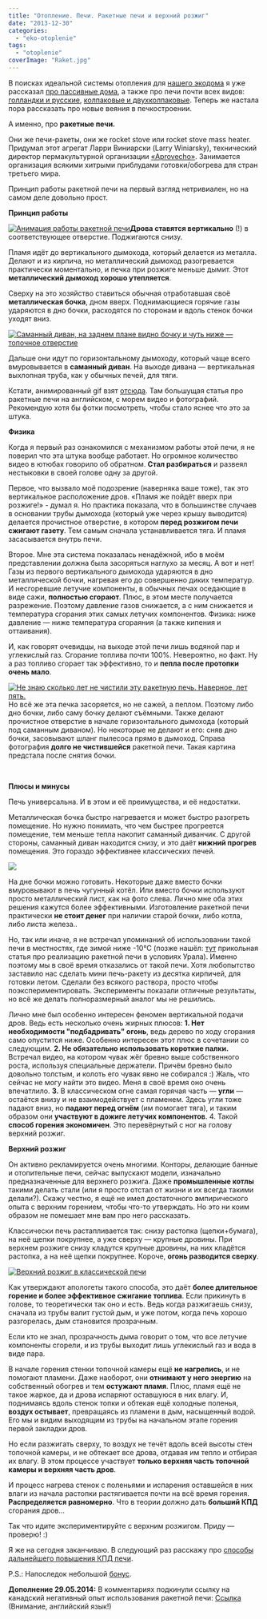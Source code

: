 ```yaml
---
title: "Отопление. Печи. Ракетные печи и верхний розжиг"
date: "2013-12-30"
categories: 
  - "eko-otoplenie"
tags: 
  - "otoplenie"
coverImage: "Raket.jpg"
---
```


В поисках идеальной системы отопления для [нашего экодома](http://svobodaiznutri.ru/?p=36) я уже рассказал [про пассивные дома](http://svobodaiznutri.ru/?p=30), а также про печи почти всех видов: [голландки и русские](http://svobodaiznutri.ru/?p=29), [колпаковые и двухколпаковые](http://svobodaiznutri.ru/?p=28). Теперь же настала пора рассказать про новые веяния в печкостроении.

А именно, про **ракетные печи.**

Они же печи-ракеты, они же rocket stove или rocket stove mass heater. Придумал этот агрегат Ларри Виниарски (Larry Winiarsky), технический директор пермакультурной организации [«Aprovecho»](http://www.aprovecho.org/lab/home). Занимается организация всякими хитрыми приблудами готовки/обогрева для стран третьего мира.

Принцип работы ракетной печи на первый взгляд нетривиален, но на самом деле довольно прост.

**Принцип работы**

[![](images/1809_original.gif "Анимация работы ракетной печи")](http://svobodaiznutri.ru/wp-content/uploads/2013/12/1809_original.gif "Анимация работы ракетной печи")**Дрова ставятся вертикально** (!) в соответствующее отверстие. Поджигаются снизу.

Пламя идёт до вертикального дымохода, который делается из металла. Делают и из кирпича, но металлический дымоход разогревается практически моментально, и печка при розжиге меньше дымит. Этот **металлический дымоход хорошо утепляется**.

Сверху на это хозяйство ставиться обычная отработавшая своё **металлическая бочка**, дном вверх. Поднимающиеся горячие газы ударяются в дно бочки, расходятся по сторонам и вдоль стенок бочки уходят вниз.

[![](images/Screenshot_2013-12-29-02-25-44-672x372.png "Саманный диван, на заднем плане видно бочку и чуть ниже — топочное отверстие")](http://svobodaiznutri.ru/wp-content/uploads/2013/12/Screenshot_2013-12-29-02-25-44-672x372.png "Саманный диван, на заднем плане видно бочку и чуть ниже — топочное отверстие")

Дальше они идут по горизонтальному дымоходу, который чаще всего вмуровывается в **саманный диван**. На выходе дивана — вертикальная выхлопная труба, как у обычных печей, для тяги.

Кстати, анимированный gif взят [отсюда](http://www.richsoil.com/rocket-stove-mass-heater.jsp). Там большущая статья про ракетные печи на английском, с морем видео и фотографий. Рекомендую хотя бы фотки посмотреть, чтобы стало яснее что это за штука.

**Физика**

Когда я первый раз ознакомился с механизмом работы этой печи, я не поверил что эта штука вообще работает. Но огромное количество видео в ютюбах говорило об обратном. **Стал разбираться** и развеял нестыковки в своей голове одну за другой.

Первое, что вызвало моё подозрение (наверняка ваше тоже), так это вертикальное расположение дров. «Пламя же пойдёт вверх при розжиге!» - думал я. Но практика показала, что в большинстве случаев в основании трубы дымохода (который уже через крышу выводится) делается прочистное отверстие, в котором **перед розжигом печи сжигают газету**. Тем самым сначала устанавливается тяга. И пламя засасывается внутрь печи.

Второе. Мне эта система показалась ненадёжной, ибо в моём представлении должна была засоряться наглухо за месяц. А вот и нет! Газы из первого вертикального дымохода ударяются в дно металлической бочки, нагревая его до совершенно диких температур. И несгоревшие летучие компоненты, в обычных печах оседающие в виде сажи, **полностью сгорают**. Плюс, в этом месте получается разрежение. Поэтому давление газов снижается, а с ним снижается и температура сгорания этих самых летучих компонентов. Физика: ниже давление — ниже температура сгораяния (а также кипения и оттаивания).

И, как говорят очевидцы, на выходе этой печи лишь водяной пар и углекислый газ. Сгорание топлива почти 100%. Невероятно, но факт. Ну а раз топливо сгорает так эффективно, то и **пепла после протопки очень мало**.

[![](images/rocket-stove-020.jpg "Не знаю сколько лет не чистили эту ракетную печь. Наверное, лет пять.")](http://svobodaiznutri.ru/wp-content/uploads/2013/12/rocket-stove-020.jpg "Не знаю сколько лет не чистили эту ракетную печь. Наверное, лет пять.")Но всё же эта печка засоряется, но не сажей, а пеплом. Поэтому либо дно бочки, либо саму бочку делают съёмными. Также делают прочистное отверстие в начале горизонтального дымохода (который под саманным диваном). Но некоторые не делают и его: сняв дно бочки, засовывают шланг пылесоса прямо в дымоход. Справа фотография **долго не чистившейся** ракетной печи. Такая картина предстала после снятия бочки.

 

**Плюсы и минусы**

Печь универсальна. И в этом и её преимущества, и её недостатки.

Металлическая бочка быстро нагревается и может быстро разогреть помещение. Но нужно понимать, что чем быстрее прогреется помещение, тем меньше тепла накопит саманный диванчик. С другой стороны, саманный диван находится снизу, и это даёт **нижний прогрев** помещения. Это гораздо эффективнее классических печей.

[![](images/hqdefault.jpg)](http://svobodaiznutri.ru/wp-content/uploads/2013/12/hqdefault.jpg "Лист железа вместо бочки")

На дне бочки можно готовить. Некоторые даже вместо бочки вмуровывают в печь чугунный котёл. Или вместо бочки используют просто металлический лист, как на фото слева. Лично мне оба этих решения кажутся более эффективными. Изготовление ракетной печи практически **не стоит денег** при наличии старой бочки, либо котла, либо листа железа..

Но, так или иначе, я не встречал упоминаний об использовании такой печи в местностях, где зимой ниже -10°С (позже нашёл: [тут](http://ozzyzello.livejournal.com/457380.html) прикольная статья про реализацию ракетной печи в условиях Урала). Именно поэтому мы в своё время отказались от такой печи. Хотя любопытство заставило нас сделать мини печь-ракету из десятка кирпичей, для готовки летом. Сделали без всякого раствора, просто чтобы поэкспериментировать. Эксперименты показали отличные результаты, но всё же делать полноразмерный аналог мы не решились.

Лично мне был особенно интересен феномен вертикальной подачи дров. Ведь есть несколько очень жирных плюсов: **1\. Нет необходимости "подбадривать" огонь**, ведь дерево по ходу сгорания само опустится ниже. Особенно интересен этот плюс в сочетании со следующим. **2\. Не обязательно использовать короткие палки.** Встречал видео, на котором чувак жёг бревно выше собственного роста, используя специальные держатели. Причём бревно было довольно толстым, и колоть его чувак явно не собирался :) Жаль, что сейчас не могу найти это видео. Меня в своё время оно очень впечатлило. **3.** В классическом огне самая горячая часть — **угли** — остаётся внизу и не взаимодействует с пламенем. Здесь угли тоже падают вниз, но **падают перед огнём** (им помогает тяга), и таким образом они **участвуют в дожиге летучих компонентов**. 4. Такой **способ горения экономичен**. Это перевёрнутый с ног на голову верхний розжиг.

**Верхний розжиг**

Он активно рекламируется очень многими. Конторы, делающие банные и отопительные печи, сейчас выпускают модели, изначально предназначенные для верхнего розжига. Даже **промышленные котлы** такими делать стали (или я просто отстал от жизни и их всегда такими делали?). Скажу честно, я ещё не имел достаточного **э**мпирического опыта с верхним горением, чтобы что-то утверждать. Но это ни коим образом не помешает мне вам про него рассказать.

Классически печь растапливается так: снизу растопка (щепки+бумага), на неё щепки покрупнее, а уже сверху — крупные дровины. При верхнем розжиге снизу кладутся крупные дровины, на них кладётся растопка, а на неё щепки покрупнее. Короче, **огонь разводится сверху**.

[![](images/vohringer_op-11012.jpg "Верхний розжиг в классической печи")](http://svobodaiznutri.ru/wp-content/uploads/2013/12/vohringer_op-11012.jpg "Верхний розжиг в классической печи")

Как утверждают апологеты такого способа, это даёт **более длительное горение и более эффективное сжигание топлива**. Если прикинуть в голове, то теоретически так оно и есть. Ведь когда разжигаешь снизу, сначала из трубы валит густой дым, и уже потом, когда печь хорошо разгорелась, дым становится прозрачным.

Если кто не знал, прозрачность дыма говорит о том, что все летучие компоненты сгорели, и из трубы выходит лишь углекислый газ и вода в виде пара.

В начале горения стенки топочной камеры ещё **не нагрелись**, и не помогают пламени. Даже наоборот, они **отнимают у него энергию** на собственный обогрев и тем **остужают пламя**. Плюс, пламя ещё не такое жаркое, да и дрова испаряют оставшуюся в них влагу. И, поднимаясь вдоль стенок топки и обтекая ещё холодные поленья, **воздух остывает**, превращаясь из пламени в дым, насыщенный водой. Его мы и видим выходящим из трубы на начальном этапе горения первой закладки дров.

Но если разжигать сверху, то воздух не течёт вдоль всей высоты стен топочной камеры, и не обтекает все дрова, отдавая им тепло и отбирая их влагу. В этом процессе участвует **только верхняя часть топочной камеры и верхняя часть дров**.

И процесс нагрева стенок с поленьями и испарения оставшейся в них влаги из начала растопки растягивается почти на всё время горения. **Распределяется равномерно**. Что в теории должно дать **больший КПД** сгорания дров...

Так что идите экспериментируйте с верхним розжигом. Приду — проверю! :)

Я же на сегодня заканчиваю. В следующий раз расскажу про [способы дальнейшего повышения КПД печи](http://svobodaiznutri.ru/?p=26).

P.S.: Напоследок небольшой [бонус](http://www.youtube.com/watch?v=NeXf6xJJ2fw).

**Дополнение 29.05.2014:** В комментариях подкинули ссылку на канадский негативный опыт использования ракетной печи: [Ссылка]( http://canadiandirtbags.wordpress.com/2013/12/15/a-scientist-and-a-technologist-walk-into-a-bar/ ) (Внимание, английский язык!)
